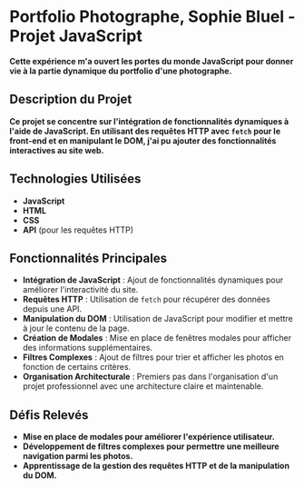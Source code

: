 # **Portfolio Photographe, Sophie Bluel - Projet JavaScript**

**Cette expérience m'a ouvert les portes du monde JavaScript pour donner vie à la partie dynamique du portfolio d'une photographe.**

## **Description du Projet**

**Ce projet se concentre sur l'intégration de fonctionnalités dynamiques à l'aide de JavaScript. En utilisant des requêtes HTTP avec `fetch` pour le front-end et en manipulant le DOM, j'ai pu ajouter des fonctionnalités interactives au site web.**

## **Technologies Utilisées**

- **JavaScript**
- **HTML**
- **CSS**
- **API** (pour les requêtes HTTP)

## **Fonctionnalités Principales**

- **Intégration de JavaScript** : Ajout de fonctionnalités dynamiques pour améliorer l'interactivité du site.
- **Requêtes HTTP** : Utilisation de `fetch` pour récupérer des données depuis une API.
- **Manipulation du DOM** : Utilisation de JavaScript pour modifier et mettre à jour le contenu de la page.
- **Création de Modales** : Mise en place de fenêtres modales pour afficher des informations supplémentaires.
- **Filtres Complexes** : Ajout de filtres pour trier et afficher les photos en fonction de certains critères.
- **Organisation Architecturale** : Premiers pas dans l'organisation d'un projet professionnel avec une architecture claire et maintenable.

## **Défis Relevés**

- **Mise en place de modales pour améliorer l'expérience utilisateur.**
- **Développement de filtres complexes pour permettre une meilleure navigation parmi les photos.**
- **Apprentissage de la gestion des requêtes HTTP et de la manipulation du DOM.**
